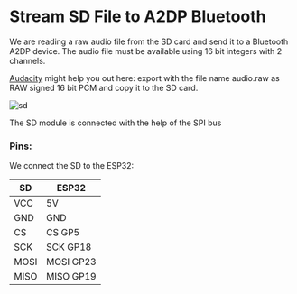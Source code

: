 # Stream SD File to A2DP Bluetooth

We are reading a raw audio file from the SD card and send it to a Bluetooth A2DP device. The audio file must be available using 16 bit integers with 2 channels. 

[Audacity](https://www.audacityteam.org/) might help you out here: export with the file name audio.raw as RAW signed 16 bit PCM and copy it to the SD card.

![sd](https://pschatzmann.github.io/arduino-sound-tools/resources/sd-module.jpeg)

The SD module is connected with the help of the SPI bus

### Pins:

We connect the SD to the ESP32:

| SD      | ESP32
|---------|---------------
| VCC     | 5V
| GND     | GND
| CS      | CS GP5
| SCK     | SCK GP18
| MOSI    | MOSI GP23
| MISO    | MISO GP19



